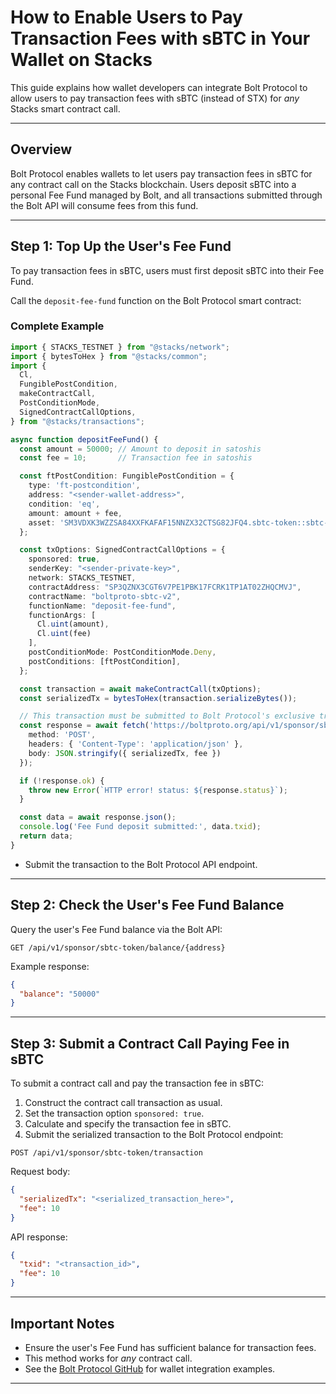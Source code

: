 # How to Enable Users to Pay Transaction Fees with sBTC in Your Wallet on Stacks

This guide explains how wallet developers can integrate Bolt Protocol to allow users to pay transaction fees with sBTC (instead of STX) for *any* Stacks smart contract call.

---

## Overview

Bolt Protocol enables wallets to let users pay transaction fees in sBTC for any contract call on the Stacks blockchain. Users deposit sBTC into a personal Fee Fund managed by Bolt, and all transactions submitted through the Bolt API will consume fees from this fund.

---

## Step 1: Top Up the User's Fee Fund

To pay transaction fees in sBTC, users must first deposit sBTC into their Fee Fund.

Call the `deposit-fee-fund` function on the Bolt Protocol smart contract:

### Complete Example

```typescript
import { STACKS_TESTNET } from "@stacks/network";
import { bytesToHex } from "@stacks/common";
import {
  Cl,
  FungiblePostCondition,
  makeContractCall,
  PostConditionMode,
  SignedContractCallOptions,
} from "@stacks/transactions";

async function depositFeeFund() {
  const amount = 50000; // Amount to deposit in satoshis
  const fee = 10;       // Transaction fee in satoshis

  const ftPostCondition: FungiblePostCondition = {
    type: 'ft-postcondition',
    address: "<sender-wallet-address>",
    condition: 'eq',
    amount: amount + fee,
    asset: 'SM3VDXK3WZZSA84XXFKAFAF15NNZX32CTSG82JFQ4.sbtc-token::sbtc-token'
  };

  const txOptions: SignedContractCallOptions = {
    sponsored: true,
    senderKey: "<sender-private-key>",
    network: STACKS_TESTNET,
    contractAddress: "SP3QZNX3CGT6V7PE1PBK17FCRK1TP1AT02ZHQCMVJ",
    contractName: "boltproto-sbtc-v2",
    functionName: "deposit-fee-fund",
    functionArgs: [
      Cl.uint(amount),
      Cl.uint(fee)
    ],
    postConditionMode: PostConditionMode.Deny,
    postConditions: [ftPostCondition],
  };

  const transaction = await makeContractCall(txOptions);
  const serializedTx = bytesToHex(transaction.serializeBytes());

  // This transaction must be submitted to Bolt Protocol's exclusive transaction endpoint
  const response = await fetch('https://boltproto.org/api/v1/sponsor/sbtc-token/transaction', {
    method: 'POST',
    headers: { 'Content-Type': 'application/json' },
    body: JSON.stringify({ serializedTx, fee })
  });

  if (!response.ok) {
    throw new Error(`HTTP error! status: ${response.status}`);
  }

  const data = await response.json();
  console.log('Fee Fund deposit submitted:', data.txid);
  return data;
}
```

- Submit the transaction to the Bolt Protocol API endpoint.

---

## Step 2: Check the User's Fee Fund Balance

Query the user's Fee Fund balance via the Bolt API:

```http
GET /api/v1/sponsor/sbtc-token/balance/{address}
```

Example response:
```json
{
  "balance": "50000"
}
```

---

## Step 3: Submit a Contract Call Paying Fee in sBTC

To submit a contract call and pay the transaction fee in sBTC:

1. Construct the contract call transaction as usual.
2. Set the transaction option `sponsored: true`.
3. Calculate and specify the transaction fee in sBTC.
4. Submit the serialized transaction to the Bolt Protocol endpoint:

```http
POST /api/v1/sponsor/sbtc-token/transaction
```

Request body:
```json
{
  "serializedTx": "<serialized_transaction_here>",
  "fee": 10
}
```

API response:
```json
{
  "txid": "<transaction_id>",
  "fee": 10
}
```

---

## Important Notes

- Ensure the user's Fee Fund has sufficient balance for transaction fees.
- This method works for *any* contract call.
- See the [Bolt Protocol GitHub](https://github.com/ronoel/leather-io-extension) for wallet integration examples.

---